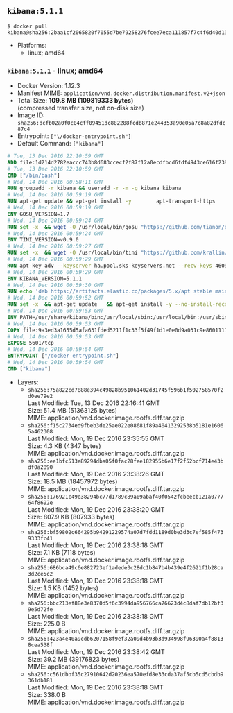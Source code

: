 ## `kibana:5.1.1`

```console
$ docker pull kibana@sha256:2baa1cf2065820f7055d7be79258276fcee7eca111857f7c4f6d40d13015c94b
```

-	Platforms:
	-	linux; amd64

### `kibana:5.1.1` - linux; amd64

-	Docker Version: 1.12.3
-	Manifest MIME: `application/vnd.docker.distribution.manifest.v2+json`
-	Total Size: **109.8 MB (109819333 bytes)**  
	(compressed transfer size, not on-disk size)
-	Image ID: `sha256:dcfb02a0f0c04cff09451dc882288fcdb871e244353a90e05a7c8a82dfdc87c4`
-	Entrypoint: `["\/docker-entrypoint.sh"]`
-	Default Command: `["kibana"]`

```dockerfile
# Tue, 13 Dec 2016 22:10:59 GMT
ADD file:1d214d2782eaccc743b8d683ccecf2f87f12a0ecdfbcd6fdf4943ce616f23870 in / 
# Tue, 13 Dec 2016 22:10:59 GMT
CMD ["/bin/bash"]
# Wed, 14 Dec 2016 00:58:11 GMT
RUN groupadd -r kibana && useradd -r -m -g kibana kibana
# Wed, 14 Dec 2016 00:59:19 GMT
RUN apt-get update && apt-get install -y 		apt-transport-https 		ca-certificates 		wget 	--no-install-recommends && rm -rf /var/lib/apt/lists/*
# Wed, 14 Dec 2016 00:59:19 GMT
ENV GOSU_VERSION=1.7
# Wed, 14 Dec 2016 00:59:24 GMT
RUN set -x 	&& wget -O /usr/local/bin/gosu "https://github.com/tianon/gosu/releases/download/$GOSU_VERSION/gosu-$(dpkg --print-architecture)" 	&& wget -O /usr/local/bin/gosu.asc "https://github.com/tianon/gosu/releases/download/$GOSU_VERSION/gosu-$(dpkg --print-architecture).asc" 	&& export GNUPGHOME="$(mktemp -d)" 	&& gpg --keyserver ha.pool.sks-keyservers.net --recv-keys B42F6819007F00F88E364FD4036A9C25BF357DD4 	&& gpg --batch --verify /usr/local/bin/gosu.asc /usr/local/bin/gosu 	&& rm -r "$GNUPGHOME" /usr/local/bin/gosu.asc 	&& chmod +x /usr/local/bin/gosu 	&& gosu nobody true
# Wed, 14 Dec 2016 00:59:24 GMT
ENV TINI_VERSION=v0.9.0
# Wed, 14 Dec 2016 00:59:27 GMT
RUN set -x 	&& wget -O /usr/local/bin/tini "https://github.com/krallin/tini/releases/download/$TINI_VERSION/tini" 	&& wget -O /usr/local/bin/tini.asc "https://github.com/krallin/tini/releases/download/$TINI_VERSION/tini.asc" 	&& export GNUPGHOME="$(mktemp -d)" 	&& gpg --keyserver ha.pool.sks-keyservers.net --recv-keys 6380DC428747F6C393FEACA59A84159D7001A4E5 	&& gpg --batch --verify /usr/local/bin/tini.asc /usr/local/bin/tini 	&& rm -r "$GNUPGHOME" /usr/local/bin/tini.asc 	&& chmod +x /usr/local/bin/tini 	&& tini -h
# Wed, 14 Dec 2016 00:59:29 GMT
RUN apt-key adv --keyserver ha.pool.sks-keyservers.net --recv-keys 46095ACC8548582C1A2699A9D27D666CD88E42B4
# Wed, 14 Dec 2016 00:59:29 GMT
ENV KIBANA_VERSION=5.1.1
# Wed, 14 Dec 2016 00:59:30 GMT
RUN echo 'deb https://artifacts.elastic.co/packages/5.x/apt stable main' > /etc/apt/sources.list.d/kibana.list
# Wed, 14 Dec 2016 00:59:52 GMT
RUN set -x 	&& apt-get update 	&& apt-get install -y --no-install-recommends kibana=$KIBANA_VERSION 	&& rm -rf /var/lib/apt/lists/* 		&& sed -ri "s!^(\#\s*)?(server\.host:).*!\2 '0.0.0.0'!" /etc/kibana/kibana.yml 	&& grep -q "^server\.host: '0.0.0.0'\$" /etc/kibana/kibana.yml 		&& sed -ri "s!^(\#\s*)?(elasticsearch\.url:).*!\2 'http://elasticsearch:9200'!" /etc/kibana/kibana.yml 	&& grep -q "^elasticsearch\.url: 'http://elasticsearch:9200'\$" /etc/kibana/kibana.yml
# Wed, 14 Dec 2016 00:59:53 GMT
ENV PATH=/usr/share/kibana/bin:/usr/local/sbin:/usr/local/bin:/usr/sbin:/usr/bin:/sbin:/bin
# Wed, 14 Dec 2016 00:59:53 GMT
COPY file:9a3ed3a1655d5afa631fded5211f1c33f5f49f1d1e0e0d9a031c9e8601111f05 in / 
# Wed, 14 Dec 2016 00:59:53 GMT
EXPOSE 5601/tcp
# Wed, 14 Dec 2016 00:59:54 GMT
ENTRYPOINT ["/docker-entrypoint.sh"]
# Wed, 14 Dec 2016 00:59:54 GMT
CMD ["kibana"]
```

-	Layers:
	-	`sha256:75a822cd7888e394c49828b951061402d31745f596b1f502758570f2d0ee79e2`  
		Last Modified: Tue, 13 Dec 2016 22:16:41 GMT  
		Size: 51.4 MB (51363125 bytes)  
		MIME: application/vnd.docker.image.rootfs.diff.tar.gzip
	-	`sha256:f15c2734ed9fbeb3de25ae022e08681f89a40413292538b5181e16065a462308`  
		Last Modified: Mon, 19 Dec 2016 23:35:55 GMT  
		Size: 4.3 KB (4347 bytes)  
		MIME: application/vnd.docker.image.rootfs.diff.tar.gzip
	-	`sha256:ee1bfc513e89294dba05f0fac28fee182955b6e17f2f52bcf714e43bdf0a2890`  
		Last Modified: Mon, 19 Dec 2016 23:38:26 GMT  
		Size: 18.5 MB (18457972 bytes)  
		MIME: application/vnd.docker.image.rootfs.diff.tar.gzip
	-	`sha256:176921c49e38294bc77d1789c89a09abaf40f0542fcbeecb121a077764f8692e`  
		Last Modified: Mon, 19 Dec 2016 23:38:20 GMT  
		Size: 807.9 KB (807933 bytes)  
		MIME: application/vnd.docker.image.rootfs.diff.tar.gzip
	-	`sha256:bf59802c664295b94291229574a07d7fdd1189d0be3d3c7ef585f4739333fc41`  
		Last Modified: Mon, 19 Dec 2016 23:38:18 GMT  
		Size: 7.1 KB (7118 bytes)  
		MIME: application/vnd.docker.image.rootfs.diff.tar.gzip
	-	`sha256:686bca49c6e882723ef1adede3c28dc1b847b4b439e4f2621f1b28ca3d2ce5c2`  
		Last Modified: Mon, 19 Dec 2016 23:38:18 GMT  
		Size: 1.5 KB (1452 bytes)  
		MIME: application/vnd.docker.image.rootfs.diff.tar.gzip
	-	`sha256:bbc213ef88e3e8370d5f6c3994da956766ca76623d4c8daf7db12bf39e5d72fe`  
		Last Modified: Mon, 19 Dec 2016 23:38:18 GMT  
		Size: 225.0 B  
		MIME: application/vnd.docker.image.rootfs.diff.tar.gzip
	-	`sha256:423a4e40a9cdb6207158f9ef32a09d4b93b3d934998f96390a4f88138cea538f`  
		Last Modified: Mon, 19 Dec 2016 23:38:42 GMT  
		Size: 39.2 MB (39176823 bytes)  
		MIME: application/vnd.docker.image.rootfs.diff.tar.gzip
	-	`sha256:c561dbbf35c27910642d20236ea570efd8e33cda37af5cb5cd5cbdb9361db181`  
		Last Modified: Mon, 19 Dec 2016 23:38:18 GMT  
		Size: 338.0 B  
		MIME: application/vnd.docker.image.rootfs.diff.tar.gzip
